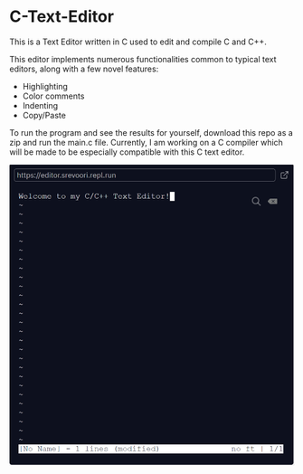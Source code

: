 # C-Text-Editor

This is a Text Editor written in C used to edit and compile C and C++. 

This editor implements numerous functionalities common to typical text editors, along with a few novel features:
 
  - Highlighting
  - Color comments
  - Indenting
  - Copy/Paste
  
To run the program and see the results for yourself, download this repo as a zip and run the main.c file. Currently, I am working on a C compiler which will be made to be especially compatible with this C text editor. 

![Screenshot](Screenshot_5.png)
  
